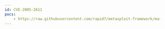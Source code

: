 ```yaml
---
id: CVE-2005-2611
pocs:
    - https://raw.githubusercontent.com/rapid7/metasploit-framework/master/modules/auxiliary/admin/backupexec/dump.rb
---
```

